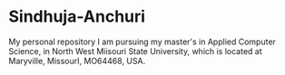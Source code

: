 # Sindhuja-Anchuri
My personal repository
I am pursuing my master's in Applied Computer Science, in North West Miisouri State University, which is located at Maryville, MissourI\, MO64468, USA.
